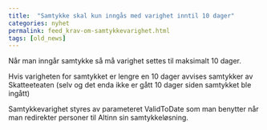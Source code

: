 ```yaml
---
title:  "Samtykke skal kun inngås med varighet inntil 10 dager"
categories: nyhet
permalink: feed_krav-om-samtykkevarighet.html
tags: [old_news]
---
```


Når man inngår samtykke så må varighet settes til maksimalt 10 dager.

Hvis varigheten for samtykket er lengre en 10 dager avvises samtykker av Skatteeteaten (selv og det enda ikke er gått 10 dager siden samtykket ble ingått)

Samtykkevarighet styres av parameteret ValidToDate som man benytter når man redirekter personer til Altinn sin samtykkeløsning. 
